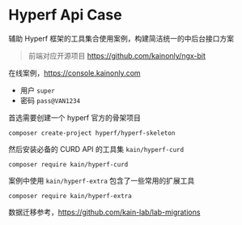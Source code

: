 # Hyperf Api Case

辅助 Hyperf 框架的工具集合使用案例，构建简洁统一的中后台接口方案

> 前端对应开源项目 https://github.com/kainonly/ngx-bit

在线案例，https://console.kainonly.com

- 用户 `super`
- 密码 `pass@VAN1234`

首选需要创建一个 hyperf 官方的骨架项目

```shell script
composer create-project hyperf/hyperf-skeleton
```

然后安装必备的 CURD API 的工具集 `kain/hyperf-curd`

```shell script
composer require kain/hyperf-curd
```

案例中使用 `kain/hyperf-extra` 包含了一些常用的扩展工具

```shell script
composer require kain/hyperf-extra
```

数据迁移参考，https://github.com/kain-lab/lab-migrations